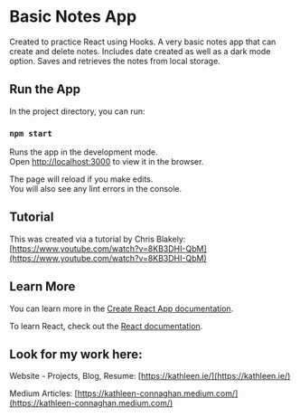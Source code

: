 # Basic Notes App

Created to practice React using Hooks.
A very basic notes app that can create and delete notes. 
Includes date created as well as a dark mode option. 
Saves and retrieves the notes from local storage.

## Run the App

In the project directory, you can run:

### `npm start`

Runs the app in the development mode.\
Open [http://localhost:3000](http://localhost:3000) to view it in the browser.

The page will reload if you make edits.\
You will also see any lint errors in the console.

## Tutorial

This was created via a tutorial by Chris Blakely: [https://www.youtube.com/watch?v=8KB3DHI-QbM](https://www.youtube.com/watch?v=8KB3DHI-QbM)

## Learn More

You can learn more in the [Create React App documentation](https://facebook.github.io/create-react-app/docs/getting-started).

To learn React, check out the [React documentation](https://reactjs.org/).

## Look for my work here:

Website - Projects, Blog, Resume: [https://kathleen.ie/](https://kathleen.ie/)

Medium Articles: [https://kathleen-connaghan.medium.com/](https://kathleen-connaghan.medium.com/)





